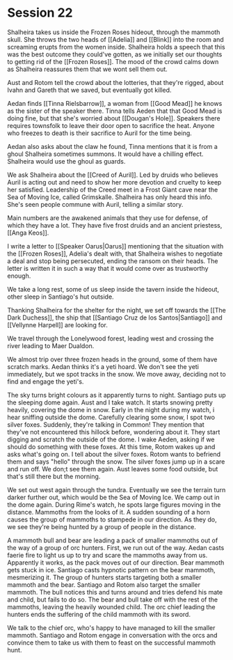 # Session 22

Shalheira takes us inside the Frozen Roses hideout, through the mammoth skull. She throws the two heads of [[Adelia]] and [[Blink]] into the room and screaming erupts from the women inside. Shalheira holds a speech that this was the best outcome they could've gotten, as we initially set our thoughts to getting rid of the [[Frozen Roses]]. The mood of the crowd calms down as Shalheira reassures them that we wont sell them out.

Aust and Rotom tell the crowd about the lotteries, that they're rigged, about Ivahn and Gareth that we saved, but eventually got killed.

Aedan finds [[Tinna Rielsbarrow]], a woman from [[Good Mead]] he knows as the sister of the speaker there. Tinna tells Aeden that that Good Mead is doing fine, but that she's worried about [[Dougan's Hole]]. Speakers there requires townsfolk to leave their door open to sacrifice the heat. Anyone who freezes to death is their sacrifice to Auril for the time being.

Aedan also asks about the claw he found, Tinna mentions that it is from a ghoul Shalheira sometimes summons. It would have a chilling effect. Shalheira would use the ghoul as guards.

We ask Shalheira about the [[Creed of Auril]]. Led by druids who believes Auril is acting out and need to show her more devotion and cruelty to keep her satisfied. Leadership of the Creed meet in a Frost Giant cave near the Sea of Moving Ice, called Grimskalle. Shalheira has only heard this info. She's seen people commune with Auril, telling a similar story.

Main numbers are the awakened animals that they use for defense, of which they have a lot. They have five frost druids and an ancient priestess, [[Anga Keos]].

I write a letter to [[Speaker Oarus|Oarus]] mentioning that the situation with the [[Frozen Roses]], Adelia's dealt with, that Shalheira wishes to negotiate a deal and stop being persecuted, ending the ransom on their heads. The letter is written it in such a way that it would come over as trustworthy enough.

We take a long rest, some of us sleep inside the tavern inside the hideout, other sleep in Santiago's hut outside.

Thanking Shalheira for the shelter for the night, we set off towards the [[The Dark Duchess]], the ship that [[Santiago Cruz de los Santos|Santiago]] and [[Vellynne Harpell]] are looking for.

We travel through the Lonelywood forest, leading west and crossing the river leading to Maer Dualdon.

We almost trip over three frozen heads in the ground, some of them have scratch marks. Aedan thinks it's a yeti hoard. We don't see the yeti immediately, but we spot tracks in the snow.  We move away, deciding not to find and engage the yeti's.

The sky turns bright colours as it apparently turns to night. Santiago puts up the sleeping dome again. Aust and I take watch. It starts snowing pretty heavily, covering the dome in snow. Early in the night during my watch, i hear sniffing outside the dome. Carefully clearing some snow, I spot two silver foxes. Suddenly, they're talking in Common! They mention that they've not encountered this hillock before, wondering about it. They start digging and scratch the outside of the dome. I wake Aeden, asking if we should do something with these foxes. At this time, Rotom wakes up and asks what's going on. I tell about the silver foxes. Rotom wants to befriend them and says "hello" through the snow. The silver foxes jump up in a scare and run off. We don;t see them again. Aust leaves some food outside, but that's still there but the morning. 

We set out west again through the tundra. Eventually we see the terrain turn darker further out, which would be the Sea of Moving Ice. We camp out in the dome again. During Rime's watch, he spots large figures moving in the distance. Mammoths from the looks of it. A sudden sounding of a horn causes the group of mammoths to stampede in our direction. As they do, we see they're being hunted by a group of people in the distance.

A mammoth bull and bear are leading a pack of smaller mammoths out of the way of a group of orc hunters. First, we run out of the way. Aedan casts faerie fire to light us up to try and scare the mammoths away from us. Apparently it works, as the pack moves out of our direction. Bear mammoth gets stuck in ice. Santiago casts hypnotic pattern on the bear mammoth, mesmerizing it. The group of hunters starts targeting both a smaller mammoth and the bear. Santiago and Rotom also target the smaller mammoth. The bull notices this and turns around and tries defend his mate and child, but fails to do so. The bear and bull take off with the rest of the mammoths, leaving the heavily wounded child. The orc chief leading the hunters ends the suffering of the child mammoth with its sword.

We talk to the chief orc, who's happy to have managed to kill the smaller mammoth. Santiago and Rotom engage in conversation with the orcs and convince them to take us with them to feast on the successful mammoth hunt.